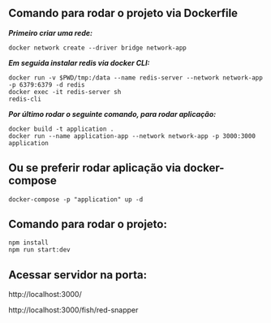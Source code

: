 ## Comando para rodar o projeto via Dockerfile

**_Primeiro criar uma rede:_**

```ssh
docker network create --driver bridge network-app
```

**_Em seguida instalar redis via docker CLI:_**

```ssh
docker run -v $PWD/tmp:/data --name redis-server --network network-app -p 6379:6379 -d redis
docker exec -it redis-server sh
redis-cli
```

**_Por último rodar o seguinte comando, para rodar aplicação:_**

```ssh
docker build -t application .
docker run --name application-app --network network-app -p 3000:3000 application
```

## Ou se preferir rodar aplicação via docker-compose

```ssh
docker-compose -p "application" up -d
```

## Comando para rodar o projeto:

```ssh
npm install
npm run start:dev
```

## Acessar servidor na porta:

http://localhost:3000/

http://localhost:3000/fish/red-snapper
